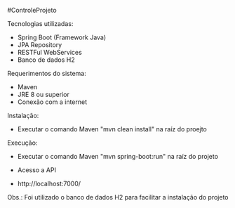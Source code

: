 #ControleProjeto

Tecnologias utilizadas:
- Spring Boot (Framework Java)
- JPA Repository
- RESTFul WebServices
- Banco de dados H2

Requerimentos do sistema:
- Maven
- JRE 8 ou superior
- Conexão com a internet

Instalação:
- Executar o comando Maven "mvn clean install" na raíz do proejto

Execução:
- Executar o comando Maven "mvn spring-boot:run" na raíz do projeto


- Acesso a API
- http://localhost:7000/

Obs.: Foi utilizado o banco de dados H2 para facilitar a instalação do projeto

